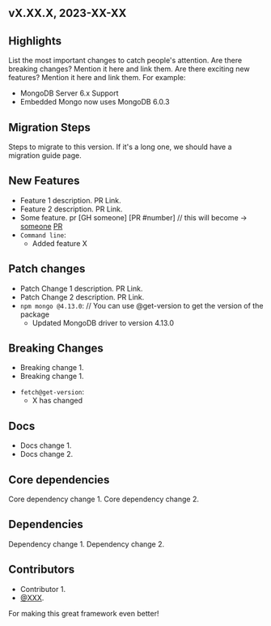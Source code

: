 ## vX.XX.X, 2023-XX-XX

## Highlights
List the most important changes to catch people's attention.
Are there breaking changes? Mention it here and link them.
Are there exciting new features? Mention it here and link them.
For example:
* MongoDB Server 6.x Support
* Embedded Mongo now uses MongoDB 6.0.3


## Migration Steps
Steps to migrate to this version. If it's a long one, we should have a migration guide page.

## New Features
- Feature 1 description. PR Link.
- Feature 2 description. PR Link.
- Some feature. pr [GH someone] [PR #number] // this will become -> [someone](https://github.com/someone) [PR](https://github.com/meteor/meteor/pull/number)
- `Command line`:
    - Added feature X
## Patch changes
- Patch Change 1 description. PR Link.
- Patch Change 2 description. PR Link.
- `npm mongo @4.13.0`: // You can use @get-version to get the version of the package
    - Updated MongoDB driver to version 4.13.0

## Breaking Changes
- Breaking change 1.
- Breaking change 1.

* `fetch@get-version`:
    - X has changed

## Docs
- Docs change 1.
- Docs change 2.

## Core dependencies
Core dependency change 1.
Core dependency change 2.

## Dependencies
Dependency change 1.
Dependency change 2.

## Contributors
- Contributor 1.
- [@XXX](https://github.com/XXXX).

For making this great framework even better!
